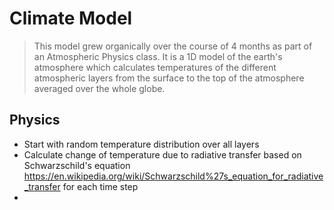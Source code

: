 # Climate Model
> This model grew organically over the course of 4 months as part of an Atmospheric Physics class.
It is a 1D model of the earth's atmosphere which calculates temperatures of the different atmospheric layers from the surface to the top of 
the atmosphere averaged over the whole globe.

## Physics
- Start with random temperature distribution over all layers
- Calculate change of temperature due to radiative transfer based on Schwarzschild's equation https://en.wikipedia.org/wiki/Schwarzschild%27s_equation_for_radiative_transfer for each time step
- 
